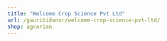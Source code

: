 ```yaml
---
title: "Welcome Crop Science Pvt Ltd"
url: /gauribidanur/welcome-crop-science-pvt-ltd/
shop: agrarian
---
```

